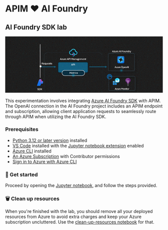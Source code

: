 # APIM ❤️ AI Foundry

## AI Foundry SDK lab

![flow](../../images/ai-foundry-sdk.gif)

This experimentation involves integrating [Azure AI Foundry SDK](https://learn.microsoft.com/azure/ai-studio/how-to/develop/sdk-overview?tabs=async&pivots=programming-language-python) with APIM. The OpenAI connection in the AI Foundry project includes an APIM endpoint and subscription, allowing client application requests to seamlessly route through APIM when utilizing the AI Foundry SDK.

### Prerequisites

- [Python 3.12 or later version](https://www.python.org/) installed
- [VS Code](https://code.visualstudio.com/) installed with the [Jupyter notebook extension](https://marketplace.visualstudio.com/items?itemName=ms-toolsai.jupyter) enabled
- [Azure CLI](https://learn.microsoft.com/cli/azure/install-azure-cli) installed
- [An Azure Subscription](https://azure.microsoft.com/free/) with Contributor permissions
- [Sign in to Azure with Azure CLI](https://learn.microsoft.com/cli/azure/authenticate-azure-cli-interactively)

### 🚀 Get started

Proceed by opening the [Jupyter notebook](ai-foundry-sdk.ipynb), and follow the steps provided.

### 🗑️ Clean up resources

When you're finished with the lab, you should remove all your deployed resources from Azure to avoid extra charges and keep your Azure subscription uncluttered.
Use the [clean-up-resources notebook](clean-up-resources.ipynb) for that.

